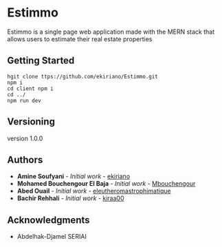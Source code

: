 # Estimmo
Estimmo  is a single page web application made with the MERN stack that allows users to estimate their real estate properties

## Getting Started

```
hgit clone ttps://github.com/ekiriano/Estimmo.git
npm i 
cd client npm i 
cd ../
npm run dev 
```

## Versioning

version 1.0.0

## Authors

* **Amine Soufyani** - *Initial work* - [ekiriano](https://github.com/ekiriano)
* **Mohamed Bouchengour El Baja** - *Initial work* - [Mbouchengour](https://github.com/Mbouchengour)
* **Abed Ouail** - *Initial work* - [eleutheromastrophimatique](https://github.com/eleutheromastrophimatique)
* **Bachir Rehhali** - *Initial work* - [kiraa00](https://github.com/kiraa00)

## Acknowledgments

* Abdelhak-Djamel SERIAI

